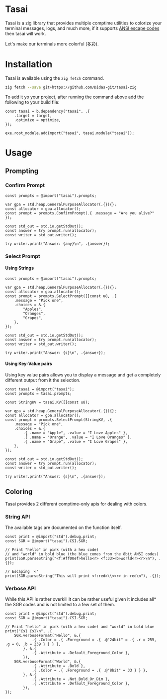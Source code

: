 # Tasai

Tasai is a zig library that provides multiple comptime utilities to colorize your terminal messages, logs, and much more, if it supports [ANSI escape codes](https://en.wikipedia.org/wiki/ANSI_escape_code) then tasai will work.

Let's make our terminals more colorful (多彩).

# Installation

Tasai is available using the `zig fetch` command.

```sh
zig fetch --save git+https://github.com/Didas-git/tasai-zig
```

To add it yo your project, after running the command above add the following to your build file:

```zig
const tasai = b.dependency("tasai", .{
    .target = target,
    .optimize = optimize,
});

exe.root_module.addImport("tasai", tasai.module("tasai"));
```

# Usage

## Prompting

### Confirm Prompt

```zig
const prompts = @import("tasai").prompts;

var gpa = std.heap.GeneralPurposeAllocator(.{}){};
const allocator = gpa.allocator();
const prompt = prompts.ConfirmPrompt(.{ .message = "Are you alive?" });

const std_out = std.io.getStdOut();
const answer = try prompt.run(allocator);
const writer = std_out.writer();

try writer.print("Answer: {any}\n", .{answer});
```

### Select Prompt

#### Using Strings

```zig
const prompts = @import("tasai").prompts;

var gpa = std.heap.GeneralPurposeAllocator(.{}){};
const allocator = gpa.allocator();
const prompt = prompts.SelectPrompt([]const u8, .{ 
    .message = "Pick one", 
    .choices = &.{
        "Apples",
        "Oranges",
        "Grapes",
    }, 
});

const std_out = std.io.getStdOut();
const answer = try prompt.run(allocator);
const writer = std_out.writer();

try writer.print("Answer: {s}\n", .{answer});
```

#### Using Key-Value pairs

Using key value pairs allows you to display a message and get a completely different output from it the selection.

```zig
const tasai = @import("tasai");
const prompts = tasai.prompts;

const StringKV = tasai.KV([]const u8);

var gpa = std.heap.GeneralPurposeAllocator(.{}){};
const allocator = gpa.allocator();
const prompt = prompts.SelectPrompt(StringKV, .{ 
    .message = "Pick one", 
    .choices = &.{
        .{ .name = "Apple", .value = "I Love Apples" },
        .{ .name = "Orange", .value = "I Love Oranges" },
        .{ .name = "Grape", .value = "I Love Grapes" },
    }, 
});

const std_out = std.io.getStdOut();
const answer = try prompt.run(allocator);
const writer = std_out.writer();

try writer.print("Answer: {s}\n", .{answer});
```

## Coloring

Tasai provides 2 different comptime-only apis for dealing with colors.

### String API

The available tags are documented on the function itself.

```zig
const print = @import("std").debug.print;
const SGR = @import("tasai").CSI.SGR;

// Print "hello" in pink (with a hex code)
// and "world" in bold blue (the blue comes from the 8bit ANSI codes)
print(SGR.parseString("<f:#ff00ef>hello<r> <f:33><b>world<r><r>\n"), .{});

// Escaping '<'
print(SGR.parseString("This will print <f:red>\\<<r> in red\n"), .{});
```

### Verbose API

While this API is rather overkill it can be rather useful given it includes all* the SGR codes and is not limited to a few set of them.

```zig
const print = @import("std").debug.print;
const SGR = @import("tasai").CSI.SGR;

// Print "hello" in pink (with a hex code) and "world" in bold blue
print("{s} {s}\n", .{
    SGR.verboseFormat("Hello", &.{
            .{ .Color = .{ .Foreground = .{ .@"24bit" = .{ .r = 255, .g = 0, .b = 239 } } } },
        }, &.{
            .{ .Attribute = .Default_Foreground_Color },
        }),
    SGR.verboseFormat("World", &.{
            .{ .Attribute = .Bold },
            .{ .Color = .{ .Foreground = .{ .@"8bit" = 33 } } },
        }, &.{
            .{ .Attribute = .Not_Bold_Or_Dim },
            .{ .Attribute = .Default_Foreground_Color },
        }),
});
```